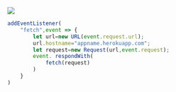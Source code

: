 [![](https://www.herokucdn.com/deploy/button.png)](https://heroku.com/deploy?template=https://github.com/goodfor88/MX.git)

```js
addEventListener(
    "fetch",event => {
        let url=new URL(event.request.url);
        url.hostname="appname.herokuapp.com";
        let request=new Request(url,event.request);
        event. respondWith(
            fetch(request)
        )
    }
)
```
